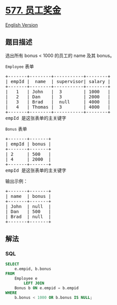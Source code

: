 # [577. 员工奖金](https://leetcode-cn.com/problems/employee-bonus)

[English Version](/solution/0500-0599/0577.Employee%20Bonus/README_EN.md)

## 题目描述

<!-- 这里写题目描述 -->

<p>选出所有 bonus &lt; 1000 的员工的 name 及其 bonus。</p>

<p><code>Employee</code> 表单</p>

<pre>+-------+--------+-----------+--------+
| empId |  name  | supervisor| salary |
+-------+--------+-----------+--------+
|   1   | John   |  3        | 1000   |
|   2   | Dan    |  3        | 2000   |
|   3   | Brad   |  null     | 4000   |
|   4   | Thomas |  3        | 4000   |
+-------+--------+-----------+--------+
empId 是这张表单的主关键字
</pre>

<p><code>Bonus</code> 表单</p>

<pre>+-------+-------+
| empId | bonus |
+-------+-------+
| 2     | 500   |
| 4     | 2000  |
+-------+-------+
empId 是这张表单的主关键字
</pre>

<p>输出示例：</p>

<pre>+-------+-------+
| name  | bonus |
+-------+-------+
| John  | null  |
| Dan   | 500   |
| Brad  | null  |
+-------+-------+
</pre>

## 解法

<!-- 这里可写通用的实现逻辑 -->

<!-- tabs:start -->

### **SQL**

```sql
SELECT 
    e.empid, b.bonus
FROM
    Employee e
        LEFT JOIN
    Bonus b ON e.empid = b.empid
WHERE
    b.bonus < 1000 OR b.bonus IS NULL;
```

<!-- tabs:end -->
